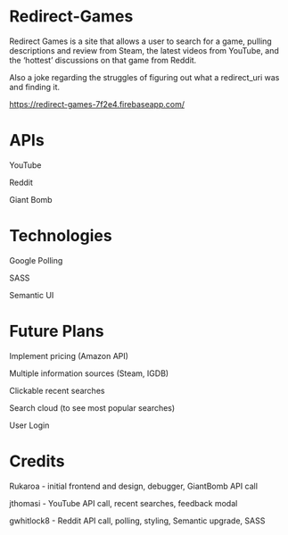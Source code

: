 # Redirect-Games

Redirect Games is a site that allows a user to search for a game, pulling descriptions and review from Steam, the latest videos from YouTube, and the ‘hottest’ discussions on that game from Reddit.

Also a joke regarding the struggles of figuring out what a redirect_uri was and finding it.

https://redirect-games-7f2e4.firebaseapp.com/

# APIs
YouTube

Reddit

Giant Bomb

# Technologies

Google Polling

SASS

Semantic UI

# Future Plans

Implement pricing (Amazon API)

Multiple information sources (Steam, IGDB)

Clickable recent searches

Search cloud (to see most popular searches)

User Login

# Credits
Rukaroa - initial frontend and design, debugger, GiantBomb API call

jthomasi - YouTube API call, recent searches, feedback modal

gwhitlock8 - Reddit API call, polling, styling, Semantic upgrade, SASS
